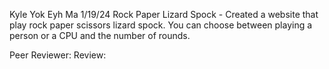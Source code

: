 Kyle Yok Eyh Ma
1/19/24
Rock Paper Lizard Spock - Created a website that play rock paper scissors lizard spock. You can choose between playing a person or a CPU and the number of rounds. 

Peer Reviewer:
Review: 